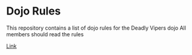 Dojo Rules
==========

This repository contains a list of dojo rules for the Deadly Vipers dojo
All members should read the rules

[Link](https://github.com/deadlyvipers)

